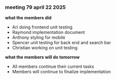 ### meeting 79 april 22 2025
**what the members did**
- Ari doing frontend unit testing
- Raymond implementation document
- Anthony styling for mobile
- Spencer unit testing for back end and search bar
- Christian working on unit testing

**what the members will do tomorrow**
- All members continue their current tasks 
- Members will continue to finalize implementation